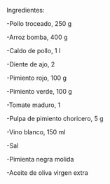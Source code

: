 Ingredientes:

-Pollo troceado, 250 g

-Arroz bomba, 400 g

-Caldo de pollo, 1 l

-Diente de ajo, 2

-Pimiento rojo, 100 g

-Pimiento verde, 100 g

-Tomate maduro, 1

-Pulpa de pimiento choricero, 5 g

-Vino blanco, 150 ml

-Sal

-Pimienta negra molida

-Aceite de oliva virgen extra